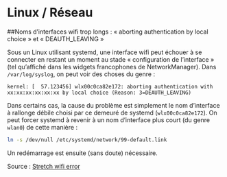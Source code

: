 # Linux / Réseau

##Noms d’interfaces wifi trop longs : « aborting authentication by local choice » et « DEAUTH_LEAVING »

Sous un Linux utilisant systemd, une interface wifi peut échouer à se connecter en restant un moment au stade « configuration de l’interface » (tel qu’affiché dans les widgets francophones de NetworkManager). Dans `/var/log/syslog`, on peut voir des choses du genre :

```
kernel: [  57.123456] wlx00c0ca82e172: aborting authentication with xx:xx:xx:xx:xx:xx by local choice (Reason: 3=DEAUTH_LEAVING)
```

Dans certains cas, la cause du problème est simplement le nom d’interface à rallonge débile choisi par ce demeuré de systemd (`wlx00c0ca82e172`).
On peut forcer systemd à revenir à un nom d’interface plus court (du genre `wlan0`) de cette manière :

```bash
ln -s /dev/null /etc/systemd/network/99-default.link
```

Un redémarrage est ensuite (sans doute) nécessaire.

Source : [Stretch wifi error](https://www.reddit.com/r/debian/comments/5tdp8q/stretch_wifi_error/)

